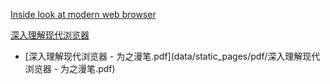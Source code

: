 [Inside look at modern web browser](https://developers.google.cn/web/updates/2018/09/inside-browser-part1)

[深入理解现代浏览器](https://lisongfeng.cn/2019/06/05/understanding-modern-browsers.html)

-  [深入理解现代浏览器 - 为之漫笔.pdf](data/static_pages/pdf/深入理解现代浏览器 - 为之漫笔.pdf) 

